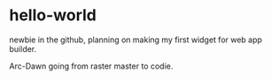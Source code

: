 # hello-world
newbie in the github, planning on making my first widget for web app builder.

Arc-Dawn going from raster master to codie.
